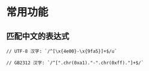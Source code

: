 # 常用功能

## 匹配中文的表达式

```
// UTF-8 汉字: `/^[\x{4e00}-\x{9fa5}]+$/u`

// GB2312 汉字: `/^[".chr(0xa1)."-".chr(0xff)."]+$/`
```

###
